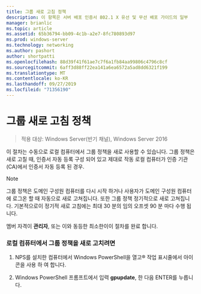 ```yaml
---
title: 그룹 새로 고침 정책
description: 이 항목은 서버 배포 인증서 802.1 X 유선 및 무선 배포 가이드의 일부
manager: brianlic
ms.topic: article
ms.assetid: 65b36794-bb09-4c1b-a2e7-8fc780893d97
ms.prod: windows-server
ms.technology: networking
ms.author: pashort
author: shortpatti
ms.openlocfilehash: 88d39f41f61ae7c7f6a1fb84aa99806c4796c8cf
ms.sourcegitcommit: 6aff3d88ff22ea141a6ea6572a5ad8dd6321f199
ms.translationtype: MT
ms.contentlocale: ko-KR
ms.lasthandoff: 09/27/2019
ms.locfileid: "71356190"
---
```

# <a name="refresh-group-policy"></a>그룹 새로 고침 정책

>적용 대상: Windows Server(반기 채널), Windows Server 2016

이 절차는 수동으로 로컬 컴퓨터에서 그룹 정책을 새로 사용할 수 있습니다. 그룹 정책은 새로 고칠 때, 인증서 자동 등록 구성 되어 있고 제대로 작동 로컬 컴퓨터가 인증 기관 (CA)에서 인증서 자동 등록 된 경우.  
  
> [!NOTE]  
> 그룹 정책은 도메인 구성원 컴퓨터를 다시 시작 하거나 사용자가 도메인 구성원 컴퓨터에 로그온 할 때 자동으로 새로 고쳐집니다. 또한 그룹 정책 정기적으로 새로 고쳐집니다. 기본적으로이 정기적 새로 고침에는 최대 30 분의 임의 오프셋 90 분 마다 수행 됩니다.  
  
멤버 자격이 **관리자**, 또는 이와 동등한 최소한이이 절차를 완료 합니다.  
  
### <a name="to-refresh-group-policy-on-the-local-computer"></a>로컬 컴퓨터에서 그룹 정책을 새로 고치려면  
  
1.  NPS를 설치한 컴퓨터에서 Windows PowerShell을 열고&reg; 작업 표시줄에서 아이콘을 사용 하 여 합니다.  
  
2.  Windows PowerShell 프롬프트에서 입력 **gpupdate**, 한 다음 ENTER를 누릅니다.  
  


